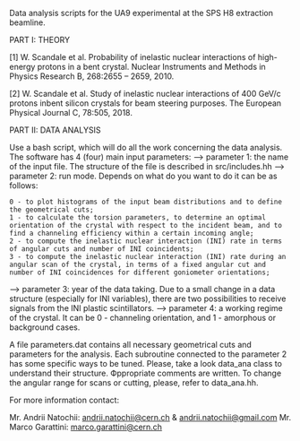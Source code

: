 Data analysis scripts for the UA9 experimental at the SPS H8 extraction beamline.

PART I: THEORY

[1] W. Scandale et al. Probability of inelastic nuclear interactions of high-energy protons in a bent crystal.
Nuclear Instruments and Methods in Physics Research B, 268:2655 – 2659, 2010.

[2] W. Scandale et al. Study of inelastic nuclear interactions of 400 GeV/c protons inbent silicon crystals for beam steering purposes.
The European Physical Journal C, 78:505, 2018.

PART II: DATA ANALYSIS

Use a bash script, which will do all the work concerning the data analysis. The software has 4 (four) main input parameters:
--> parameter 1: the name of the input file. The structure of the file is described in src/includes.hh
--> parameter 2: run mode. Depends on what do you want to do it can be as follows:

    0 - to plot histograms of the input beam distributions and to define the geometrical cuts;
    1 - to calculate the torsion parameters, to determine an optimal orientation of the crystal with respect to the incident beam, and to find a channeling efficiency within a certain incoming angle;
    2 - to compute the inelastic nuclear interaction (INI) rate in terms of angular cuts and number of INI coincidents;
    3 - to compute the inelastic nuclear interaction (INI) rate during an angular scan of the crystal, in terms of a fixed angular cut and number of INI coincidences for different goniometer orientations;

--> parameter 3: year of the data taking. Due to a small change in a data structure (especially for INI variables), there are two possibilities to receive signals from the INI plastic scintillators.
--> parameter 4: a working regime of the crystal. It can be 0 - channeling orientation, and 1 - amorphous or background cases.

A file parameters.dat contains all necessary geometrical cuts and parameters for the analysis.
Each subroutine connected to the parameter 2 has some specific ways to be tuned. Please, take a look data_ana class to understand their structure.
Фppropriate comments are written. To change the angular range for scans or cutting, please, refer to data_ana.hh.

For more information contact:

Mr. Andrii Natochii:    andrii.natochii@cern.ch & andrii.natochii@gmail.com
Mr. Marco Garattini:    marco.garattini@cern.ch
